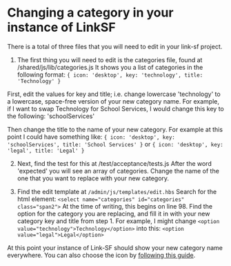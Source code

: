 # Changing a category in your instance of LinkSF

There is a total of three files that you will need to edit in your link-sf project.

1. The first thing you will need to edit is the categories file, found at /shared/js/lib/categories.js
It shows you a list of categories in the following format:   `{ icon: 'desktop', key: 'technology', title: 'Technology' }`

  First, edit the values for key and title; i.e. change lowercase 'technology' to a lowercase, space-free version of your new category name. For example, if I want to swap Technology for School Services, I would change this key to the following: 'schoolServices'

  Then change the title to the name of your new category. For example at this point I could have something like:
  `{ icon: 'desktop', key: 'schoolServices', title: 'School Services' }`
  or
  `{ icon: 'desktop', key: 'legal', title: 'Legal' }`

2. Next, find the test for this at /test/acceptance/tests.js 
After the word 'expected' you will see an array of categories. Change the name of the one that you want to replace with your new category.

3. Find the edit template at `/admin/js/templates/edit.hbs`
Search for the html element: `<select name="categories" id="categories" class="span2">`
At the time of writing, this begins on line 98. Find the option for the category you are replacing, and fill it in with your new category key and title from step 1. For example, I might change `<option value="technology">Technology</option>` into this: `<option value="legal">Legal</option>`

At this point your instance of Link-SF should show your new category name everywhere. You can also choose the icon by [following this guide](https://github.com/zendesk/linksf/blob/master/docs/ICONS.md).
